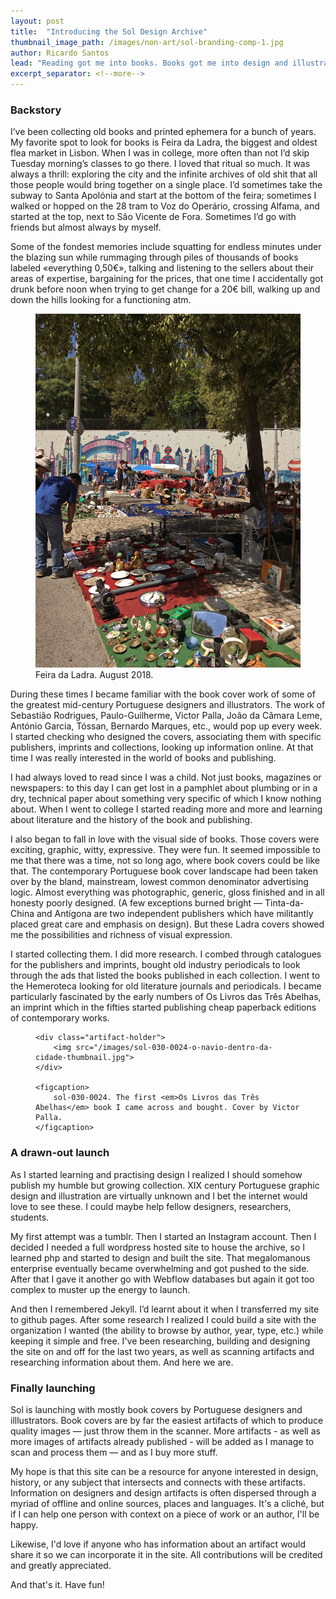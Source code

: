 ```yaml
---
layout: post
title:  "Introducing the Sol Design Archive"
thumbnail_image_path: /images/non-art/sol-branding-comp-1.jpg
author: Ricardo Santos
lead: "Reading got me into books. Books got me into design and illustration. A brief history of how this project came about."
excerpt_separator: <!--more-->
---
```


<h3>Backstory</h3>

I’ve been collecting old books and printed ephemera for a bunch of years. My favorite spot to look for books is Feira da Ladra, the biggest and oldest flea market in Lisbon. When I was in college, more often than not I’d skip Tuesday morning’s classes to go there. I loved that ritual so much. It was always a thrill: exploring the city and the infinite archives of old shit that all those people would bring together on a single place. I’d sometimes take the subway to Santa Apolónia and start at the bottom of the feira; sometimes I walked or hopped on the 28 tram to Voz do Operário, crossing Alfama, and started at the top, next to São Vicente de Fora. Sometimes I’d go with friends but almost always by myself.

Some of the fondest memories include squatting for endless minutes under the blazing sun while rummaging through piles of thousands of books labeled «everything 0,50€», talking and listening to the sellers about their areas of expertise, bargaining for the prices, that one time I accidentally got drunk before noon when trying to get change for a 20€ bill, walking up and down the hills looking for a functioning atm.

<figure class="post-img offset">
    <img src="/images/blog_posts/feira-da-ladra.jpg">
    <figcaption>
        Feira da Ladra. August 2018.
    </figcaption>
</figure>

During these times I became familiar with the book cover work of some of the greatest mid-century Portuguese designers and illustrators. The work of Sebastião Rodrigues, Paulo-Guilherme, Victor Palla, João da Câmara Leme, António Garcia, Tóssan, Bernardo Marques, etc., would pop up every week. I started checking who designed the covers, associating them with specific publishers, imprints and collections, looking up information online. At that time I was really interested in the world of books and publishing.

I had always loved to read since I was a child. Not just books, magazines or newspapers: to this day I can get lost in a pamphlet about plumbing or in a dry, technical paper about something very specific of which I know nothing about. When I went to college I started reading more and more and learning about literature and the history of the book and publishing.

I also began to fall in love with the visual side of books. Those covers were exciting, graphic, witty, expressive. They were fun. It seemed impossible to me that there was a time, not so long ago, where book covers could be like that. The contemporary Portuguese book cover landscape had been taken over by the bland, mainstream, lowest common denominator advertising logic. Almost everything was photographic, generic, gloss finished and in all honesty poorly designed. (A few exceptions burned bright — Tinta-da-China and Antígona are two independent publishers which have militantly placed great care and emphasis on design). But these Ladra covers showed me the possibilities and richness of visual expression.

I started collecting them. I did more research. I combed through catalogues for the publishers and imprints, bought old industry periodicals to look through the ads that listed the books published in each collection. I went to the Hemeroteca looking for old literature journals and periodicals. I became particularly fascinated by the early numbers of Os Livros das Três Abelhas, an imprint which in the fifties started publishing cheap paperback editions of contemporary works.

<figure class="post-img artifact">

    <div class="artifact-holder">
        <img src="/images/sol-030-0024-o-navio-dentro-da-cidade-thumbnail.jpg">
    </div>

    <figcaption>
        sol-030-0024. The first <em>Os Livros das Três Abelhas</em> book I came across and bought. Cover by Victor Palla.
    </figcaption>
</figure>

<h3>A drawn-out launch</h3>

As I started learning and practising design I realized I should somehow publish my humble but growing collection. XIX century Portuguese graphic design and illustration are virtually unknown and I bet the internet would love to see these. I could maybe help fellow designers, researchers, students.

My first attempt was a tumblr. Then I started an Instagram account. Then I decided I needed a full wordpress hosted site to house the archive, so I learned php and started to design and built the site. That megalomanous enterprise eventually became overwhelming and got pushed to the side. After that I gave it another go with Webflow databases but again it got too complex to muster up the energy to launch.

And then I remembered Jekyll. I’d learnt about it when I transferred my site to github pages. After some research I realized I could build a site with the organization I wanted (the ability to browse by author, year, type, etc.) while keeping it simple and free. I've been researching, building and designing the site on and off for the last two years, as well as scanning artifacts and researching information about them. And here we are.

<h3>Finally launching</h3>

Sol is launching with mostly book covers by Portuguese designers and illlustrators. Book covers are by far the easiest artifacts of which to produce quality images — just throw them in the scanner. More artifacts - as well as more images of artifacts already published - will be added as I manage to scan and process them — and as I buy more stuff.

My hope is that this site can be a resource for anyone interested in design, history, or any subject that intersects and connects with these artifacts. Information on designers and design artifacts is often dispersed through a myriad of offline and online sources, places and languages. It's a cliché, but if I can help one person with context on a piece of work or an author, I'll be happy.

Likewise, I'd love if anyone who has information about an artifact would share it so we can incorporate it in the site. All contributions will be credited and greatly appreciated.

And that's it. Have fun!
